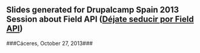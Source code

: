 Slides generated for Drupalcamp Spain 2013 Session about Field API ([Déjate seducir por Field API](http://2013.drupalcamp.es/d%C3%A9jate-seducir-por-field-api))
---------
###Cáceres, October 27, 2013###


